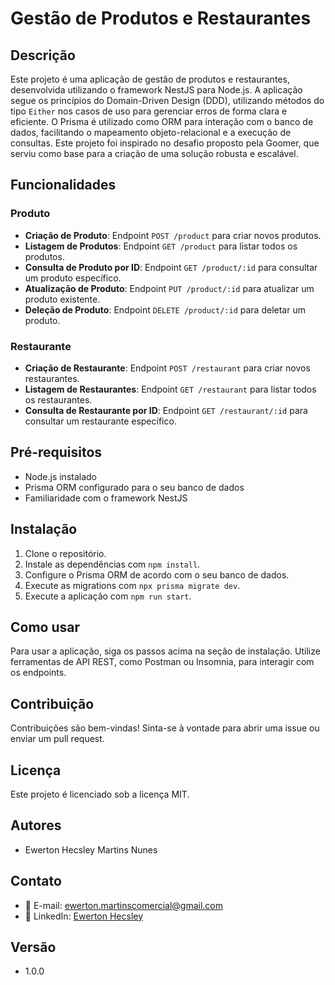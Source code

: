 # Gestão de Produtos e Restaurantes

## Descrição

Este projeto é uma aplicação de gestão de produtos e restaurantes, desenvolvida utilizando o framework NestJS para Node.js. A aplicação segue os princípios do Domain-Driven Design (DDD), utilizando métodos do tipo `Either` nos casos de uso para gerenciar erros de forma clara e eficiente. O Prisma é utilizado como ORM para interação com o banco de dados, facilitando o mapeamento objeto-relacional e a execução de consultas. Este projeto foi inspirado no desafio proposto pela Goomer, que serviu como base para a criação de uma solução robusta e escalável.

## Funcionalidades

### Produto

- **Criação de Produto**: Endpoint `POST /product` para criar novos produtos.
- **Listagem de Produtos**: Endpoint `GET /product` para listar todos os produtos.
- **Consulta de Produto por ID**: Endpoint `GET /product/:id` para consultar um produto específico.
- **Atualização de Produto**: Endpoint `PUT /product/:id` para atualizar um produto existente.
- **Deleção de Produto**: Endpoint `DELETE /product/:id` para deletar um produto.

### Restaurante

- **Criação de Restaurante**: Endpoint `POST /restaurant` para criar novos restaurantes.
- **Listagem de Restaurantes**: Endpoint `GET /restaurant` para listar todos os restaurantes.
- **Consulta de Restaurante por ID**: Endpoint `GET /restaurant/:id` para consultar um restaurante específico.

## Pré-requisitos

- Node.js instalado
- Prisma ORM configurado para o seu banco de dados
- Familiaridade com o framework NestJS

## Instalação

1. Clone o repositório.
2. Instale as dependências com `npm install`.
3. Configure o Prisma ORM de acordo com o seu banco de dados.
4. Execute as migrations com `npx prisma migrate dev`.
5. Execute a aplicação com `npm run start`.

## Como usar

Para usar a aplicação, siga os passos acima na seção de instalação. Utilize ferramentas de API REST, como Postman ou Insomnia, para interagir com os endpoints.

## Contribuição

Contribuições são bem-vindas! Sinta-se à vontade para abrir uma issue ou enviar um pull request.

## Licença

Este projeto é licenciado sob a licença MIT.

## Autores

- Ewerton Hecsley Martins Nunes

## Contato

- 📧 E-mail: [ewerton.martinscomercial@gmail.com](mailto:ewerton.martinscomercial@gmail.com)
- 🔗 LinkedIn: [Ewerton Hecsley](https://www.linkedin.com/in/ewerton-hecsley-8a613992/)

## Versão

- 1.0.0

